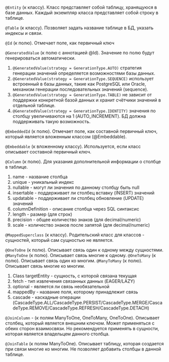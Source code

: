`@Entity` (к классу). Класс представляет собой таблицу, хранящуюся в базе данных. Каждый экземпляр класса представляет
собой строку в таблице.

`@Table` (к классу). Позволяет задать название таблице в БД, указать индексы и связи.

`@Id` (к полю). Отмечает поле, как первичный ключ

`@GeneratedValue` (к полю с аннотацией @Id). Значение по полю будут генерироваться автоматически.

1. `@GeneratedValue(strategy = GenerationType.AUTO)` стратегия генерации значений определяется возможностями базы
   данных.
2. `@GeneratedValue(strategy = GenerationType.SEQUENCE)` использует встроенный в базы данных, такие как PostgreSQL или
   Oracle, механизм генерации последовательных значений (sequence).
3. `@GeneratedValue(strategy = GenerationType.TABLE)` не зависит от поддержки конкретной базой данных и хранит счётчики
   значений в отдельной таблице.
4. `@GeneratedValue(strategy = GenerationType.IDENTITY)` значения по столбцу увеличиваются на 1 (AUTO_INCREMENT). БД
   должна поддерживать такую возможность.

`@EmbeddedId` (к полю). Отмечает поле, как составной первичный ключ, который является вложенным классом (@Embeddable).

`@Embeddable` (к вложенному классу). Используется, если класс описывает составной первичный ключ.

`@Column` (к полю). Для указания дополнительной информации о столбце в таблице.

1. name - название столбца
2. unique - уникальный индекс
3. nullable - могут ли значения по данному столбцу быть null
4. insertable - поддерживает ли столбец вставку (INSERT) значений
5. updatable - поддерживает ли столбец обновление (UPDATE) значений
6. columnDefinition - описание столбца через SQL синтаксис
7. length - размер (для строк)
8. precision - общее количество знаков (для decimal/numeric)
9. scale - количество знаков после запятой (для decimal/numeric)

`@MappedSuperclass` (к классу). Родительский класс для классов - сущностей, который сам сущностью не является.

`@OneToOne` (к полю). Описывает связь один к одному между сущностями.
`@ManyToOne` (к полю). Описывает связь многие к одному.
`@OneToMany` (к полю). Описывает связь один ко многим.
`@ManyToMany` (к полю). Описывает связь многие ко многим.

1. Class targetEntity - сущность, с которой связана текущая
2. fetch - тип извлечения связанных данных (EAGER/LAZY)
3. optional - является ли связь необязательной
4. mappedBy - название поля, которому принадлежит связь
5. cascade - каскадные операции (CascadeType.ALL/CascadeType.PERSIST/CascadeType.MERGE/CascadeType.REMOVE/CascadeType.REFRESH/CascadeType.DETACH)

`@JoinColumn` - (к полям ManyToOne, OneToMany, OneToOne).  Описывает столбец, который является внешним ключом. Может применяться с обеих сторон взаимосвязи. 
Но рекомендуется применять в сущности, которая является владельцем данного столбца. 

`@JoinTable` (к полям ManyToOne). Описывает таблицу, которая создается при связи многие ко многим. Не позволяет добавить столбцы в данной таблице.





